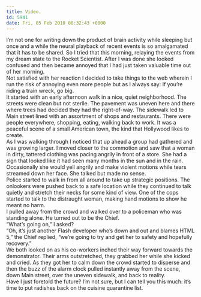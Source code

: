 ```yaml
---
title: Video.
id: 5941
date: Fri, 05 Feb 2010 08:32:43 +0000
---
```


I’m not one for writing down the product of brain activity while sleeping but once and a while the neural playback of recent events is so amalgamated that it has to be shared. So I tried that this morning, relaying the events from my dream state to the Rocket Scientist. After I was done she looked confused and then became annoyed that I had just taken valuable time out of her morning.  
 Not satisfied with her reaction I decided to take things to the web wherein I run the risk of annoying even more people but as I always say: If you’re riding a train wreck, go big.  
 It started with an early afternoon walk in a nice, quiet neighborhood. The streets were clean but not sterile. The pavement was uneven here and there where trees had decided they had the right-of-way. The sidewalk led to Main street lined with an assortment of shops and restaurants. There were people everywhere, shopping, eating, walking back to work. It was a peaceful scene of a small American town, the kind that Hollywood likes to create.  
 As I was walking through I noticed that up ahead a group had gathered and was growing larger. I moved closer to the commotion and saw that a woman in dirty, tattered clothing was pacing angrily in front of a store. She had a sign that looked like it had seen many months in the sun and in the rain. Occasionally she would yell angrily and make violent motions while tears streamed down her face. She talked but made no sense.  
 Police started to walk in from all around to take up strategic positions. The onlookers were pushed back to a safe location while they continued to talk quietly and stretch their necks for some kind of view. One of the cops started to talk to the distraught woman, making hand motions to show he meant no harm.  
 I pulled away from the crowd and walked over to a policeman who was standing alone. He turned out to be the Chief.  
 “What’s going on,” I asked?  
 “Oh, it’s just another Flash developer who’s down and out and blames HTML 5,” the Chief replied, “we’re going to try and get her to safety and hopefully recovery.”  
 We both looked on as his co-workers inched their way forward towards the demonstrator. Their arms outstretched, they grabbed her while she kicked and cried. As they got her to calm down the crowd started to disperse and then the buzz of the alarm clock pulled instantly away from the scene, down Main street, over the uneven sidewalk, and back to reality.  
 Have I just foretold the future? I’m not sure, but I can tell you this much: it’s time to put radishes back on the cuisine quarantine list.


